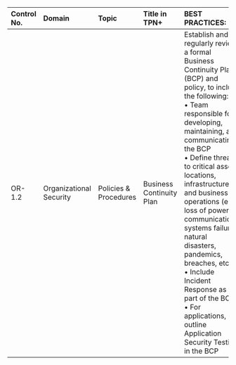 | Control No. | Domain | Topic | Title in TPN+ | BEST PRACTICES: | ADDITIONAL RECOMMENDATIONS: |
| :--- | :--- | :--- | :--- | :--- | :--- |
| OR-1.2 | Organizational Security | Policies & Procedures | Business Continuity Plan | Establish and regularly review a formal Business Continuity Plan (BCP) and policy, to include the following:<br>• Team responsible for developing, maintaining, and communicating the BCP<br>• Define threats to critical assets, locations, infrastructure, and business operations (e.g., loss of power or communications, systems failure, natural disasters, pandemics, breaches, etc.)<br>• Include Incident Response as part of the BCP<br>• For applications, outline Application Security Testing in the BCP<br> | • Validate BCP via tabletop exercises<br>• Incorporate a systematic approach that uses likelihood of risk occurrence, impact to business objectives/content protection, and asset classification for assigning priority (e.g., Business Impact Analysis (BIA))<br>• Define and document Recovery Time Objective (RTO) and Recovery Point Objective (RPO) for critical services and operations as defined in the Business Impact Analysis (BIA)<br>• Assign a designated team member to oversee continuity planning efforts<br>• Define workarounds, alternate solutions, etc.<br>• Protect security systems from disruption in power (e.g., alarms, electronic access, etc.)<br><br>For template examples, refer to FEMA: https://www.ready.gov/business/emergency-plans/continuity-planning, or TPN Partner Resource Center in TPN+: https://plus.ttpn.org/partner-resources |
